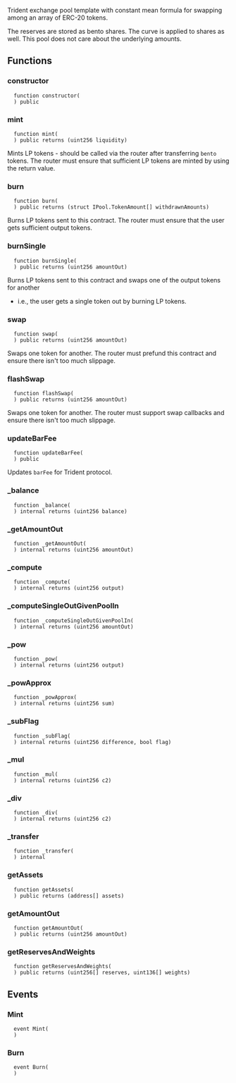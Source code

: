 Trident exchange pool template with constant mean formula for swapping among an array of ERC-20 tokens.

The reserves are stored as bento shares.
The curve is applied to shares as well. This pool does not care about the underlying amounts.

## Functions

### constructor

```solidity
  function constructor(
  ) public
```

### mint

```solidity
  function mint(
  ) public returns (uint256 liquidity)
```

Mints LP tokens - should be called via the router after transferring `bento` tokens.
The router must ensure that sufficient LP tokens are minted by using the return value.

### burn

```solidity
  function burn(
  ) public returns (struct IPool.TokenAmount[] withdrawnAmounts)
```

Burns LP tokens sent to this contract. The router must ensure that the user gets sufficient output tokens.

### burnSingle

```solidity
  function burnSingle(
  ) public returns (uint256 amountOut)
```

Burns LP tokens sent to this contract and swaps one of the output tokens for another

- i.e., the user gets a single token out by burning LP tokens.

### swap

```solidity
  function swap(
  ) public returns (uint256 amountOut)
```

Swaps one token for another. The router must prefund this contract and ensure there isn't too much slippage.

### flashSwap

```solidity
  function flashSwap(
  ) public returns (uint256 amountOut)
```

Swaps one token for another. The router must support swap callbacks and ensure there isn't too much slippage.

### updateBarFee

```solidity
  function updateBarFee(
  ) public
```

Updates `barFee` for Trident protocol.

### \_balance

```solidity
  function _balance(
  ) internal returns (uint256 balance)
```

### \_getAmountOut

```solidity
  function _getAmountOut(
  ) internal returns (uint256 amountOut)
```

### \_compute

```solidity
  function _compute(
  ) internal returns (uint256 output)
```

### \_computeSingleOutGivenPoolIn

```solidity
  function _computeSingleOutGivenPoolIn(
  ) internal returns (uint256 amountOut)
```

### \_pow

```solidity
  function _pow(
  ) internal returns (uint256 output)
```

### \_powApprox

```solidity
  function _powApprox(
  ) internal returns (uint256 sum)
```

### \_subFlag

```solidity
  function _subFlag(
  ) internal returns (uint256 difference, bool flag)
```

### \_mul

```solidity
  function _mul(
  ) internal returns (uint256 c2)
```

### \_div

```solidity
  function _div(
  ) internal returns (uint256 c2)
```

### \_transfer

```solidity
  function _transfer(
  ) internal
```

### getAssets

```solidity
  function getAssets(
  ) public returns (address[] assets)
```

### getAmountOut

```solidity
  function getAmountOut(
  ) public returns (uint256 amountOut)
```

### getReservesAndWeights

```solidity
  function getReservesAndWeights(
  ) public returns (uint256[] reserves, uint136[] weights)
```

## Events

### Mint

```solidity
  event Mint(
  )
```

### Burn

```solidity
  event Burn(
  )
```
